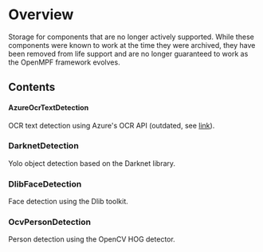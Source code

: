 # Overview
Storage for components that are no longer actively supported. While these components were known to work at the time they were archived, they have been removed from life support and are no longer guaranteed to work as the OpenMPF framework evolves.

## Contents

#### AzureOcrTextDetection
OCR text detection using Azure's OCR API (outdated, see [link](https://learn.microsoft.com/en-us/answers/questions/128958/what-is-the-difference-between-ocr-api-and-read-ap)).

### DarknetDetection
Yolo object detection based on the Darknet library.

### DlibFaceDetection
Face detection using the Dlib toolkit.

### OcvPersonDetection
Person detection using the OpenCV HOG detector.

